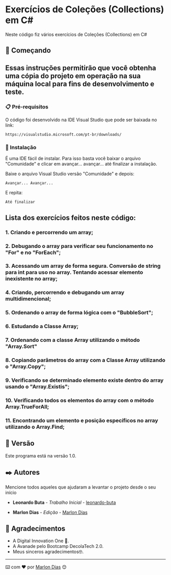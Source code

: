 # Exercícios de Coleções (Collections) em C#

Neste código fiz vários exercícios de Coleções (Collections) em C#

## 🚀 Começando

## Essas instruções permitirão que você obtenha uma cópia do projeto em operação na sua máquina local para fins de desenvolvimento e teste.



### 📋 Pré-requisitos

O código foi desenvolvido na IDE Visual Studio que pode ser baixada no link:

```
https://visualstudio.microsoft.com/pt-br/downloads/
```

### 🔧 Instalação

É uma IDE fácil de instalar. Para isso basta você baixar o arquivo "Comunidade" e clicar em avançar... avançar... até finalizar a instalação.

Baixe o arquivo Visual Studio versão "Comunidade" e depois:

```
Avançar... Avançar...
```

E repita:

```
Até finalizar
```

## Lista dos exercícios feitos neste código:

### 1. Criando e percorrendo um array;
### 2. Debugando o array para verificar seu funcionamento no "For" e no "ForEach";
### 3. Acessando um array de forma segura. Conversão de string para int para uso no array. Tentando acessar elemento inexistente no array;
### 4. Criando, percorrendo e debugando um array multidimencional;
### 5. Ordenando o array de forma lógica com o "BubbleSort";
### 6. Estudando a Classe Array;
### 7. Ordenando com a classe Array utilizando o método "Array.Sort"
### 8. Copiando parâmetros do array com a Classe Array utilizando o "Array.Copy";
### 9. Verificando se determinado elemento existe dentro do array usando o "Array.Existis";
### 10. Verificando todos os elementos do array com o método Array.TrueForAll;
### 11. Encontrando um elemento e posição específicos no array utilizando o Array.Find;

## 📌 Versão

Este programa está na versão 1.0. 

## ✒️ Autores

Mencione todos aqueles que ajudaram a levantar o projeto desde o seu início

* **Leonardo Buta** - *Trabalho Inicial* - [leonardo-buta](https://github.com/leonardo-buta)

* **Marlon Dias** - *Edição* - [Marlon Dias](https://github.com/MarlonHDC)

  

## 🎁 Agradecimentos

* A Digital Innovation One 📢.
* A Avanade pelo Bootcamp DecolaTech 2.0. 
* Meus sinceros agradecimentos🤓.


---

⌨️ com ❤️ por [Marlon Dias](https://github.com/MarlonHDC) 😊
